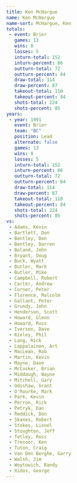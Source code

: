 ```yaml
---
title: Ken McHargue
name: Ken McHargue
name-sort: McHargue, Ken
totals:
 - event: Brier
   games: 13
   wins: 8
   losses: 5
   inturn-total: 152
   inturn-percent: 86
   outturn-total: 72
   outturn-percent: 84
   draw-total: 114
   draw-percent: 87
   takeout-total: 110
   takeout-percent: 84
   shots-total: 224
   shots-percent: 85
years:
 - year: 1991
   event: Brier
   team: "BC"
   position: Lead
   alternate: false
   games: 13
   wins: 8
   losses: 5
   inturn-total: 152
   inturn-percent: 86
   outturn-total: 72
   outturn-percent: 84
   draw-total: 114
   draw-percent: 87
   takeout-total: 110
   takeout-percent: 84
   shots-total: 224
   shots-percent: 85
vs:
 - Adams, Kevin
 - Bartlett, Don
 - Bentley, Dan
 - Bentley, Darren
 - Boland, John
 - Bryant, Doug
 - Buck, Wyatt
 - Butler, Mark
 - Butler, Mike
 - Campbell, Robert
 - Carter, Andrew
 - Corner, Peter
 - Florence, Malcolm
 - Gallant, Peter
 - Grundy, John
 - Henderson, Scott
 - Howard, Glenn
 - Howard, Russ
 - Iverson, Dave
 - Kieley, Phil
 - Lang, Rick
 - Lappalainen, Art
 - MacLean, Rob
 - Martin, Kevin
 - Mayne, Dave
 - McCusker, Brian
 - Middaugh, Wayne
 - Mitchell, Gary
 - Odishaw, Grant
 - O'Rourke, Mark
 - Park, Kevin
 - Perron, Rick
 - Petryk, Dan
 - Reddick, Don
 - Skanes, Robert
 - Stokes, Lionel
 - Stoughton, Jeff
 - Tetley, Ross
 - Tresoor, Ken
 - Tuton, Craig
 - Van Den Berghe, Garry
 - Walsh, Jim
 - Woytowich, Randy
 - Xidos, George
---
```

